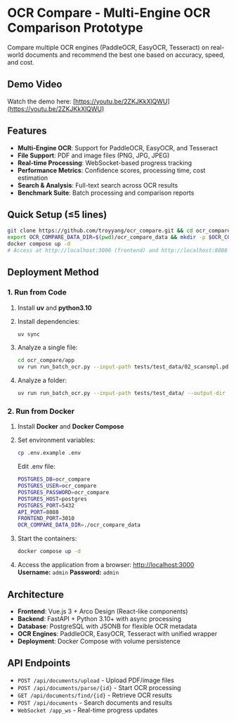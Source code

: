 # OCR Compare - Multi-Engine OCR Comparison Prototype

Compare multiple OCR engines (PaddleOCR, EasyOCR, Tesseract) on real-world documents and recommend the best one based on accuracy, speed, and cost.

## Demo Video

Watch the demo here: [https://youtu.be/2ZKJKkXlQWU](https://youtu.be/2ZKJKkXlQWU)

## Features

- **Multi-Engine OCR**: Support for PaddleOCR, EasyOCR, and Tesseract
- **File Support**: PDF and image files (PNG, JPG, JPEG)
- **Real-time Processing**: WebSocket-based progress tracking
- **Performance Metrics**: Confidence scores, processing time, cost estimation
- **Search & Analysis**: Full-text search across OCR results
- **Benchmark Suite**: Batch processing and comparison reports

## Quick Setup (≤5 lines)

```bash
git clone https://github.com/troyyang/ocr_compare.git && cd ocr_compare
export OCR_COMPARE_DATA_DIR=$(pwd)/ocr_compare_data && mkdir -p $OCR_COMPARE_DATA_DIR/app/{data,cache}
docker compose up -d
# Access at http://localhost:3000 (frontend) and http://localhost:8088 (API)
```

## Deployment Method

### 1. Run from Code

1. Install **uv** and **python3.10**
2. Install dependencies:

   ```bash
   uv sync
   ```
3. Analyze a single file:
   ```bash
   cd ocr_compare/app
   uv run run_batch_ocr.py --input-path tests/test_data/02_scansmpl.pdf --output-dir data/output
   ```
4. Analyze a folder:

   ```bash
   uv run run_batch_ocr.py --input-path tests/test_data/ --output-dir data/output
   ```

### 2. Run from Docker

1. Install **Docker** and **Docker Compose**
2. Set environment variables:
    ```bash
    cp .env.example .env
    ```
    Edit .env file:
    ```bash
    POSTGRES_DB=ocr_compare
    POSTGRES_USER=ocr_compare
    POSTGRES_PASSWORD=ocr_compare
    POSTGRES_HOST=postgres
    POSTGRES_PORT=5432
    API_PORT=8088
    FRONTEND_PORT=3010
    OCR_COMPARE_DATA_DIR=./ocr_compare_data
    ```

3. Start the containers:

   ```bash
   docker compose up -d
   ```
4. Access the application from a browser:
   [http://localhost:3000](http://localhost:3000)
   **Username:** `admin`
   **Password:** `admin`

## Architecture

* **Frontend**: Vue.js 3 + Arco Design (React-like components)
* **Backend**: FastAPI + Python 3.10+ with async processing
* **Database**: PostgreSQL with JSONB for flexible OCR metadata
* **OCR Engines**: PaddleOCR, EasyOCR, Tesseract with unified wrapper
* **Deployment**: Docker Compose with volume persistence

## API Endpoints

* `POST /api/documents/upload` - Upload PDF/image files
* `POST /api/documents/parse/{id}` - Start OCR processing
* `GET /api/documents/find/{id}` - Retrieve OCR results
* `POST /api/documents` - Search documents and results
* `WebSocket /app_ws` - Real-time progress updates